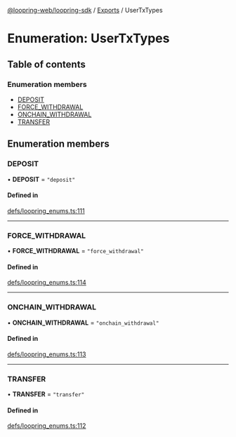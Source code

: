[@loopring-web/loopring-sdk](../README.md) / [Exports](../modules.md) / UserTxTypes

# Enumeration: UserTxTypes

## Table of contents

### Enumeration members

- [DEPOSIT](UserTxTypes.md#deposit)
- [FORCE\_WITHDRAWAL](UserTxTypes.md#force_withdrawal)
- [ONCHAIN\_WITHDRAWAL](UserTxTypes.md#onchain_withdrawal)
- [TRANSFER](UserTxTypes.md#transfer)

## Enumeration members

### DEPOSIT

• **DEPOSIT** = `"deposit"`

#### Defined in

[defs/loopring_enums.ts:111](https://github.com/Loopring/loopring_sdk/blob/1b21a8d/src/defs/loopring_enums.ts#L111)

___

### FORCE\_WITHDRAWAL

• **FORCE\_WITHDRAWAL** = `"force_withdrawal"`

#### Defined in

[defs/loopring_enums.ts:114](https://github.com/Loopring/loopring_sdk/blob/1b21a8d/src/defs/loopring_enums.ts#L114)

___

### ONCHAIN\_WITHDRAWAL

• **ONCHAIN\_WITHDRAWAL** = `"onchain_withdrawal"`

#### Defined in

[defs/loopring_enums.ts:113](https://github.com/Loopring/loopring_sdk/blob/1b21a8d/src/defs/loopring_enums.ts#L113)

___

### TRANSFER

• **TRANSFER** = `"transfer"`

#### Defined in

[defs/loopring_enums.ts:112](https://github.com/Loopring/loopring_sdk/blob/1b21a8d/src/defs/loopring_enums.ts#L112)
